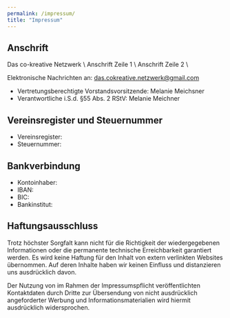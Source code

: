```yaml
---
permalink: /impressum/
title: "Impressum"
---
```


## Anschrift

Das co-kreative Netzwerk \\
Anschrift Zeile 1 \\
Anschrift Zeile 2 \\

Elektronische Nachrichten an: das.cokreative.netzwerk@gmail.com

- Vertretungsberechtigte Vorstandsvorsitzende: Melanie Meichsner
- Verantwortliche i.S.d. §55 Abs. 2 RStV: Melanie Meichner

## Vereinsregister und Steuernummer

- Vereinsregister:
- Steuernummer:

## Bankverbindung

- Kontoinhaber:
- IBAN:
- BIC:
- Bankinstitut:

## Haftungsausschluss

Trotz höchster Sorgfalt kann nicht für die Richtigkeit der wiedergegebenen Informationen oder die permanente technische Erreichbarkeit garantiert werden. Es wird keine Haftung für den Inhalt von extern verlinkten Websites übernommen. Auf deren Inhalte haben wir keinen Einfluss und distanzieren uns ausdrücklich davon.

Der Nutzung von im Rahmen der Impressumspflicht veröffentlichten Kontaktdaten durch Dritte zur Übersendung von nicht ausdrücklich angeforderter Werbung und Informationsmaterialien wird hiermit ausdrücklich widersprochen.
